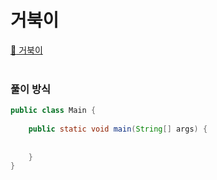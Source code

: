 # 거북이
[:link: 거북이](https://www.acmicpc.net/problem/2959)  
<br>

### 풀이 방식
```java
public class Main {
    
    public static void main(String[] args) {
        
        
    }
}
```
